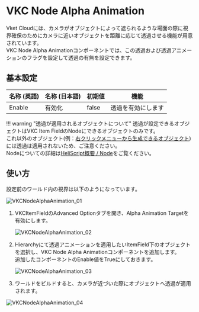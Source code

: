 # VKC Node Alpha Animation

Vket Cloudには、カメラがオブジェクトによって遮られるような場面の際に視界確保のためにカメラに近いオブジェクトを距離に応じて透過させる機能が用意されています。<br>
VKC Node Alpha Animationコンポーネントでは、この透過および透過アニメーションのフラグを設定して透過の有無を設定できます。

## 基本設定

| 名称 (英語) | 名称 (日本語) | 初期値 | 機能 |
| ---- | ---- | ---- | ---- |
| Enable | 有効化 | false | 透過を有効にします |

!!! warning "透過が適用されるオブジェクトについて"
    透過が設定できるオブジェクトはVKC Item FieldのNodeにできるオブジェクトのみです。<br>
    これ以外のオブジェクト(例：[右クリックメニューから生成できるオブジェクト](../WorldEditingTips/QuickMenu.md))には透過は適用されないため、ご注意ください。<br>
    Nodeについての詳細は[HeliScript概要 / Node](../hs/hs_overview.md#node)をご覧ください。

## 使い方

設定前のワールド内の視界は以下のようになっています。

![VKCNodeAlphaAnimation_01](img/VKCNodeAlphaAnimation_01.gif)

1. VKCItemFieldのAdvanced Optionタブを開き、Alpha Animation Targetを有効にします。

    ![VKCNodeAlphaAnimation_02](img/VKCNodeAlphaAnimation_02.jpg)

1. Hierarchyにて透過アニメーションを適用したいItemField下のオブジェクトを選択し、VKC Node Alpha Animationコンポーネントを追加します。<br>追加したコンポーネントのEnable値をTrueにしておきます。

    ![VKCNodeAlphaAnimation_03](img/VKCNodeAlphaAnimation_03.jpg)

1. ワールドをビルドすると、カメラが近づいた際にオブジェクトへ透過が適用されます。

![VKCNodeAlphaAnimation_04](img/VKCNodeAlphaAnimation_04.gif)
